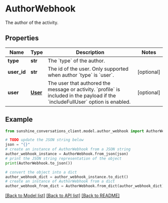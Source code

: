 # AuthorWebhook

The author of the activity.

## Properties

Name | Type | Description | Notes
------------ | ------------- | ------------- | -------------
**type** | **str** | The &#x60;type&#x60; of the author. | 
**user_id** | **str** | The id of the user. Only supported when author &#x60;type&#x60; is &#x60;user&#x60;. | [optional] 
**user** | [**User**](User.md) | The user that authored the message or activity. &#x60;profile&#x60; is included in the payload if the &#x60;includeFullUser&#x60; option is enabled. | [optional] 

## Example

```python
from sunshine_conversations_client.model.author_webhook import AuthorWebhook

# TODO update the JSON string below
json = "{}"
# create an instance of AuthorWebhook from a JSON string
author_webhook_instance = AuthorWebhook.from_json(json)
# print the JSON string representation of the object
print(AuthorWebhook.to_json())

# convert the object into a dict
author_webhook_dict = author_webhook_instance.to_dict()
# create an instance of AuthorWebhook from a dict
author_webhook_from_dict = AuthorWebhook.from_dict(author_webhook_dict)
```
[[Back to Model list]](../README.md#documentation-for-models) [[Back to API list]](../README.md#documentation-for-api-endpoints) [[Back to README]](../README.md)


